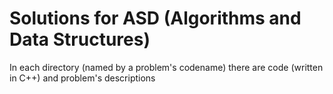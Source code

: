 # Solutions for ASD (Algorithms and Data Structures)
In each directory (named by a problem's codename) there are code (written in C++) and problem's descriptions